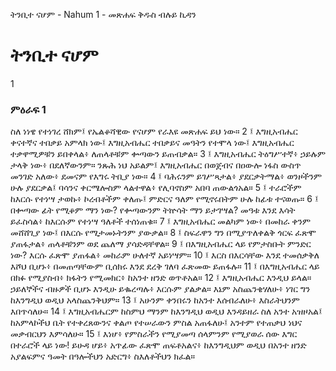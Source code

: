 ﻿
 ትንቢተ ናሆም - Nahum 1 - መጽሐፍ ቅዱስ ብሉይ ኪዳን
# ትንቢተ ናሆም
1
### ምዕራፍ 1
ስለ ነነዌ የተነገረ ሸክም፤ የኤልቆሻዊው የናሆም የራእዩ መጽሐፍ ይህ ነው።
2 ፤ እግዚአብሔር ቀናተኛና ተበቃይ አምላክ ነው፤ እግዚአብሔር ተበቃይና መዓትን የተሞላ ነው፤ እግዚአብሔር ተቃዋሚዎቹን ይበቀላል፥ ለጠላቶቹም ቍጣውን ይጠብቃል።
3 ፤ እግዚአብሔር ትዕግሥተኛ፥ ኃይሉም ታላቅ ነው፥ በደለኛውንም። ንጹሕ ነህ አይልም፤ እግዚአብሔር በወጀብና በዐውሎ ነፋስ ውስጥ መንገድ አለው፥ ደመናም የእግሩ ትቢያ ነው።
4 ፤ ባሕሩንም ይገሥጻታል፥ ያደርቃትማል፥ ወንዞችንም ሁሉ ያደርቃል፤ ባሳንና ቀርሜሎስም ላልተዋል፥ የሊባኖስም አበባ ጠውልጎአል።
5 ፤ ተራሮችም ከእርሱ የተነሣ ታወኩ፥ ኮረብቶችም ቀለጡ፤ ምድርና ዓለም የሚኖሩበትም ሁሉ ከፊቱ ተናወጡ።
6 ፤ በቍጣው ፊት የሚቆም ማን ነው? የቍጣውንም ትኵሳት ማን ይታገሣል? መዓቱ እንደ እሳት ይፈስሳል፥ ከእርሱም የተነሣ ዓለቶች ተሰነጠቁ።
7 ፤ እግዚአብሔር መልካም ነው፥ በመከራ ቀንም መሸሸጊያ ነው፤ በእርሱ የሚታመኑትንም ያውቃል።
8 ፤ ስፍራዋን ግን በሚያጥለቀልቅ ጎርፍ ፈጽሞ ያጠፋታል፥ ጠላቶቹንም ወደ ጨለማ ያሳድዳቸዋል።
9 ፤ በእግዚአብሔር ላይ የምታስቡት ምንድር ነው? እርሱ ፈጽሞ ያጠፋል፥ መከራም ሁለተኛ አይነሣም።
10 ፤ እርስ በእርሳቸው እንደ ተመሰቃቅለ እሾህ ቢሆኑ፥ በመጠጣቸውም ቢሰክሩ እንደ ደረቅ ገለባ ፈጽመው ይጠፋሉ።
11 ፤ በእግዚአብሔር ላይ በክፉ የሚያስብ፥ ክፋትን የሚመክር፥ ከአንተ ዘንድ ወጥቶአል።
12 ፤ እግዚአብሔር እንዲህ ይላል። ኃይለኞችና ብዙዎች ቢሆኑ እንዲሁ ይቈረጣሉ፥ እርሱም ያልቃል። እኔም አስጨንቄሃለሁ፥ ነገር ግን ከእንግዲህ ወዲህ አላስጨንቅህም።
13 ፤ አሁንም ቀንበሩን ከአንተ እሰብራለሁ፥ እስራትህንም እበጥሳለሁ።
14 ፤ እግዚአብሔርም ከስምህ ማንም ከእንግዲህ ወዲህ እንዳይዘራ ስለ አንተ አዝዞአል፤ ከአምላኮችህ ቤት የተቀረጸውንና ቀልጦ የተሠራውን ምስል አጠፋለሁ፤ አንተም የተጠቃህ ነህና መቃብርህን እምሳለሁ።
15 ፤ እነሆ፥ የምስራችን የሚያመጣ ሰላምንም የሚያወራ ሰው እግር በተራሮች ላይ ነው! ይሁዳ ሆይ፥ አጥፊው ፈጽሞ ጠፍቶአልና፥ ከእንግዲህም ወዲህ በአንተ ዘንድ አያልፍምና ዓመት በዓሎችህን አድርግ፥ ስእለቶችህን ክፈል። 
